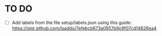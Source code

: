 # TO DO
- [ ] Add labels from the file setup/labels.json using this guide: https://gist.github.com/Isaddo/7efebcb673a0957b9c6f07cd14826ea4
